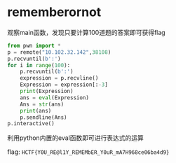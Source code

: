 # rememberornot

观察main函数，发现只要计算100道题的答案即可获得flag

```python
from pwn import *
p = remote("10.102.32.142",38108)
p.recvuntil(b':')
for i in range(100):
    p.recvuntil(b':')
    expression = p.recvline()
    Expression = expression[:-3]
    print(Expression)
    ans = eval(Expression)
    Ans = str(ans)
    print(ans)
    p.sendline(Ans)
p.interactive()
```

利用python内置的eval函数即可进行表达式的运算

flag: `HCTF{Y0U_RE@l1Y_REMEMbER_Y0uR_mA7H968ce06ba4d9}`
